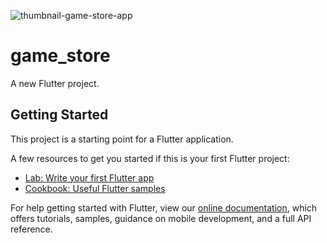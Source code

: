 ![thumbnail-game-store-app](https://user-images.githubusercontent.com/84274595/124438290-3515e580-dda2-11eb-9b27-e4d3da26f3c8.png)
# game_store

A new Flutter project.

## Getting Started

This project is a starting point for a Flutter application.

A few resources to get you started if this is your first Flutter project:

- [Lab: Write your first Flutter app](https://flutter.dev/docs/get-started/codelab)
- [Cookbook: Useful Flutter samples](https://flutter.dev/docs/cookbook)

For help getting started with Flutter, view our
[online documentation](https://flutter.dev/docs), which offers tutorials,
samples, guidance on mobile development, and a full API reference.
